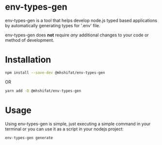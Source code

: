 # env-types-gen

env-types-gen is a tool that helps develop node.js typed based applications by automatically generating types for '.env' file.

env-types-gen does **not** require _any_ additional changes to your code or method of development.

# Installation

```bash
npm install --save-dev @mhshifat/env-types-gen
```

OR

```bash
yarn add -D @mhshifat/env-types-gen
```

# Usage

Using env-types-gen is simple, just executing a simple command in your terminal or you can use it as a script in your nodejs project:

```bash
env-types-gen generate
```
